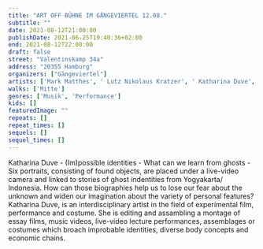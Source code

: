 ```yaml
---
title: "ART OFF BÜHNE IM GÄNGEVIERTEL 12.08."
subtitle: ""
date: 2021-08-12T21:00:00
publishDate: 2021-06-25T19:40:36+02:00
end: 2021-08-12T22:00:00
draft: false
street: "Valentinskamp 34a"
address: "20355 Hamburg"
organizers: ["Gängeviertel"]
artists: ['Mark Matthes', ' Lutz Nikolaus Kratzer', ' Katharina Duve', ' Christine Ebeling']
walks: ['Mitte']
genres: ['Musik', 'Performance']
kids: []
featuredImage: ""
repeats: []
repeat_times: []
sequels: []
sequel_times: []
---
```


Katharina Duve - (Im)possible identities - What can we learn from ghosts - Six portraits, consisting of found objects, are placed under a live-video camera and linked to stories of ghost indentities from Yogyakarta/ Indonesia. How can those biographies help us to lose our fear about the unknown and widen our imagination about the variety of personal features? Katharina Duve, is an interdisciplinary artist in the field of experimental film, performance and costume. She is editing and assambling a montage of essay films, music videos, live-video lecture performances, assemblages or costumes which broach improbable identities, diverse body concepts and economic chains.